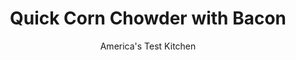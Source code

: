 ---
layout: ../../layouts/MarkdownPostLayout.astro
title: Quick Corn Chowder with Bacon
author: America's Test Kitchen
pubDate: 2023-03-15
description: "Think delicious corn chowder is too complicated for a weeknight meal? Think again."
image_url: https://res.cloudinary.com/hksqkdlah/image/upload/ar_1:1,c_fill,dpr_2.0,f_auto,fl_lossy.progressive.strip_profile,g_faces:auto,q_auto:low,w_344/6787_sfs-corn-chowder-a-002-279311
tags: ["Main Courses","Pork","Vegetables","Weeknight","Soups","30-Minute Suppers"]
calories: 3230
protein: 23
carbohydrates: 107
fats: 
fiber: 9
ingredients: ["8 cups, frozen corn kernels (about 2 pounds), thawed (see note)","3 cups, low-sodium chicken broth","6 slices, bacon, chopped fine","1 , onion, chopped fine","2 pounds, russet potatoes, peeled and cut into 1/2-inch chunks","1/2 cup, heavy cream","1 teaspoon, minced fresh thyme","1/8 teaspoon, cayenne pepper",", Salt and pepper"]
serves: 4
time: "30 minutes"
instructions: ["Puree 4 cups corn and 2 cups broth in blender or food processor until smooth. Cook bacon in large pot over medium-high heat until crisp, about 5 minutes; transfer to paper towel-lined plate. Reduce heat to medium and cook onion and potatoes in bacon fat until onion is softened, about 5 minutes.","Whisk in pureed corn mixture, cream, thyme, cayenne, and remaining broth and simmer until potatoes are tender, about 15 minutes. Stir in remaining corn and cook until corn is heated through, about 2 minutes. Season with salt and pepper. Sprinkle with crisp bacon. Serve."]
nutrition: ["1912 mg Potassium","488 mg Phosphorus","88 mg Calcium","3 mg Iron","125 mg Magnesium","1722 mg Sodium","2 mg Zinc","32 g Fat","11 mg Niacin (B3)","11 g Monounsaturated","4 g Polyunsaturated","15 mg Vitamin C","69 mg Cholesterol","13 g Saturated","9 g Fiber","125 µg Folate (food)","11 g Sugars","9 µg Vitamin K","570 g Water","107 g Carbs","39 µg Folate equivalent (total)","23 g Protein","1 mg Vitamin B6","156 µg Vitamin A","807 kcal Energy","3230 calories"]
notes: "Frozen corn can be quickly defrosted in a bowl in the microwave. If using fresh corn, you’ll need about 1 dozen medium ears; use a chef’s knife to cut the kernels off the husked and silked ears."
---
